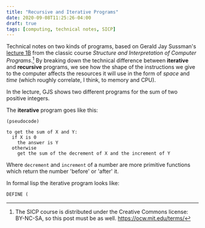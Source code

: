 ```yaml
---
title: "Recursive and Iterative Programs"
date: 2020-09-08T11:25:26-04:00
draft: true
tags: [computing, technical notes, SICP]
---
```


Technical notes on two kinds of programs, based on Gerald Jay Sussman's [lecture 1B](https://www.youtube.com/watch?v=V_7mmwpgJHU&list=PLE18841CABEA24090&index=2) from the classic course _Structure and Interpretation of Computer Programs_.[^1]
By breaking down the technical difference between __iterative__ and __recursive__ programs,
we see how the shape of the instructions we give to the computer affects the resources it will use in the form of _space_ and _time_
(which roughly correlate, I think, to memory and CPU).

In the lecture, GJS shows two different programs for the sum of two positive integers.

The __iterative__ program goes like this:

```
(pseudocode)

to get the sum of X and Y:
  if X is 0
    the answer is Y
  otherwise
    get the sum of the decrement of X and the increment of Y 
```

Where `decrement` and `increment` of a number are more primitive functions which return the number 'before' or 'after' it.

In formal lisp the iterative program looks like:

```lisp
DEFINE (

```

[^1]: The SICP course is distributed under the Creative Commons license: BY-NC-SA, so this post must be as well. https://ocw.mit.edu/terms/
